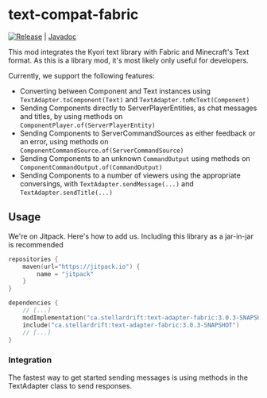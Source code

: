 # text-compat-fabric

[![Release](https://jitpack.io/v/ca.stellardrift/text-adapter-fabric.svg)](https://jitpack.io/#ca.stellardrift/text-adapter-fabric) | [Javadoc](https://jitpack.io/ca/stellardrift/text-adapter-fabric/master-SNAPSHOT/javadoc/)

This mod integrates the Kyori text library with Fabric and Minecraft's Text format. As this is a library mod, it's most likely only useful for developers.

Currently, we support the following features:

- Converting between Component and Text instances using `TextAdapter.toComponent(Text)` and `TextAdapter.toMcText(Component)`
- Sending Components directly to ServerPlayerEntities, as chat messages and titles, by using methods on `ComponentPlayer.of(ServerPlayerEntity)`
- Sending Components to ServerCommandSources as either feedback or an error, using methods on `ComponentCommandSource.of(ServerCommandSource)`
- Sending Components to an unknown `CommandOutput` using methods on `ComponentCommandOutput.of(CommandOutput)`
- Sending Components to a number of viewers using the appropriate conversings, with `TextAdapter.sendMessage(...)` and `TextAdapter.sendTitle(...)`

## Usage

We're on Jitpack. Here's how to add us. Including this library as a jar-in-jar is recommended

```kotlin
repositories {
    maven(url="https://jitpack.io") {
        name = "jitpack"
    }
}

dependencies {
    // [...]
    modImplementation("ca.stellardrift:text-adapter-fabric:3.0.3-SNAPSHOT")
    include("ca.stellardrift:text-adapter-fabric:3.0.3-SNAPSHOT")
    // [...]
}
```



### Integration

The fastest way to get started sending messages is using methods in the TextAdapter class to send responses.


